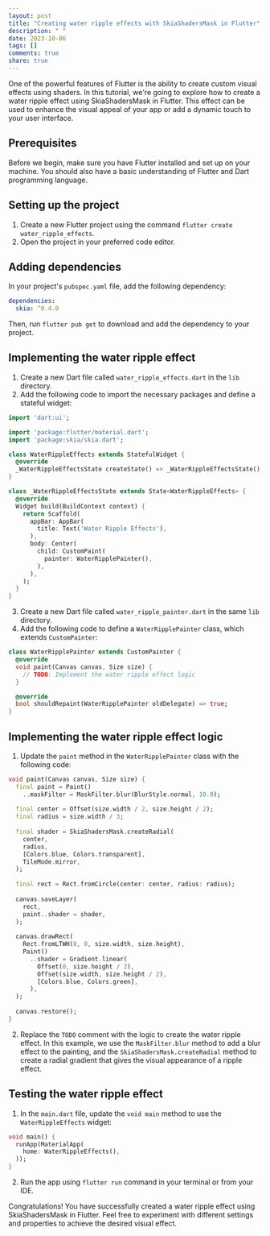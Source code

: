 ```yaml
---
layout: post
title: "Creating water ripple effects with SkiaShadersMask in Flutter"
description: " "
date: 2023-10-06
tags: []
comments: true
share: true
---
```


One of the powerful features of Flutter is the ability to create custom visual effects using shaders. In this tutorial, we're going to explore how to create a water ripple effect using SkiaShadersMask in Flutter. This effect can be used to enhance the visual appeal of your app or add a dynamic touch to your user interface.

## Prerequisites
Before we begin, make sure you have Flutter installed and set up on your machine. You should also have a basic understanding of Flutter and Dart programming language.

## Setting up the project
1. Create a new Flutter project using the command `flutter create water_ripple_effects`.
2. Open the project in your preferred code editor.

## Adding dependencies
In your project's `pubspec.yaml` file, add the following dependency:

```yaml
dependencies:
  skia: ^0.4.0
```

Then, run `flutter pub get` to download and add the dependency to your project.

## Implementing the water ripple effect
1. Create a new Dart file called `water_ripple_effects.dart` in the `lib` directory.
2. Add the following code to import the necessary packages and define a stateful widget:

```dart
import 'dart:ui';

import 'package:flutter/material.dart';
import 'package:skia/skia.dart';

class WaterRippleEffects extends StatefulWidget {
  @override
  _WaterRippleEffectsState createState() => _WaterRippleEffectsState();
}

class _WaterRippleEffectsState extends State<WaterRippleEffects> {
  @override
  Widget build(BuildContext context) {
    return Scaffold(
      appBar: AppBar(
        title: Text('Water Ripple Effects'),
      ),
      body: Center(
        child: CustomPaint(
          painter: WaterRipplePainter(),
        ),
      ),
    );
  }
}
```

3. Create a new Dart file called `water_ripple_painter.dart` in the same `lib` directory.
4. Add the following code to define a `WaterRipplePainter` class, which extends `CustomPainter`:

```dart
class WaterRipplePainter extends CustomPainter {
  @override
  void paint(Canvas canvas, Size size) {
    // TODO: Implement the water ripple effect logic
  }

  @override
  bool shouldRepaint(WaterRipplePainter oldDelegate) => true;
}
```

## Implementing the water ripple effect logic
1. Update the `paint` method in the `WaterRipplePainter` class with the following code:

```dart
void paint(Canvas canvas, Size size) {
  final paint = Paint()
    ..maskFilter = MaskFilter.blur(BlurStyle.normal, 10.0);
  
  final center = Offset(size.width / 2, size.height / 2);
  final radius = size.width / 3;
  
  final shader = SkiaShadersMask.createRadial(
    center,
    radius,
    [Colors.blue, Colors.transparent],
    TileMode.mirror,
  );
  
  final rect = Rect.fromCircle(center: center, radius: radius);
  
  canvas.saveLayer(
    rect,
    paint..shader = shader,
  );
  
  canvas.drawRect(
    Rect.fromLTWH(0, 0, size.width, size.height),
    Paint()
      ..shader = Gradient.linear(
        Offset(0, size.height / 2),
        Offset(size.width, size.height / 2),
        [Colors.blue, Colors.green],
      ),
  );
  
  canvas.restore();
}
```

2. Replace the `TODO` comment with the logic to create the water ripple effect. In this example, we use the `MaskFilter.blur` method to add a blur effect to the painting, and the `SkiaShadersMask.createRadial` method to create a radial gradient that gives the visual appearance of a ripple effect.

## Testing the water ripple effect
1. In the `main.dart` file, update the `void main` method to use the `WaterRippleEffects` widget:

```dart
void main() {
  runApp(MaterialApp(
    home: WaterRippleEffects(),
  ));
}
```

2. Run the app using `flutter run` command in your terminal or from your IDE.

Congratulations! You have successfully created a water ripple effect using SkiaShadersMask in Flutter. Feel free to experiment with different settings and properties to achieve the desired visual effect.